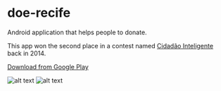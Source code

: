 # doe-recife
Android application that helps people to donate.

This app won the second place in a contest named [Cidadão Inteligente](http://www.cidadaointeligente.rec.br/) back in 2014.

[Download from Google Play](https://play.google.com/store/apps/details?id=br.com.doe&hl=pt_BR)

![alt text](https://s31.postimg.org/z1xfzlmiz/doar.png "Donate") ![alt text](https://s31.postimg.org/hqbc30e7f/inst.png "Institution")


